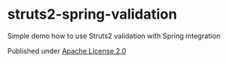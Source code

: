 struts2-spring-validation
=========================

Simple demo how to use Struts2 validation with Spring integration

Published under [Apache License 2.0](http://www.apache.org/licenses/LICENSE-2.0.html)
